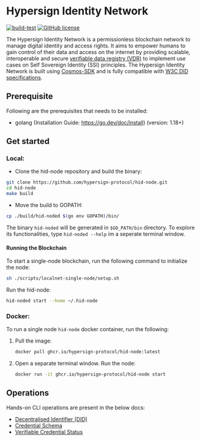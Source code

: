 # Hypersign Identity Network

[![build-test](https://github.com/hypersign-protocol/hid-node/actions/workflows/build.yml/badge.svg)](https://github.com/hypersign-protocol/hid-node/actions/workflows/build.yml) [![GitHub license](https://img.shields.io/github/license/hypersign-protocol/hid-node?color=blue&style=flat-square)](https://github.com/hypersign-protocol/hid-node/blob/main/LICENSE)

The Hypersign Identity Network is a permissionless blockchain network to manage digital identity and access rights. It aims to empower humans to gain control of their data and access on the internet by providing scalable, interoperable and secure [verifiable data registry (VDR)](https://www.w3.org/TR/did-core/#dfn-verifiable-data-registry) to implement use cases on Self Sovereign Identity (SSI) principles. The Hypersign Identity Network is built using [Cosmos-SDK](https://tendermint.com/sdk/) and is fully compatible with [W3C DID specifications](https://www.w3.org/TR/did-core/).

## Prerequisite

Following are the prerequisites that needs to be installed:

- golang (Installation Guide: https://go.dev/doc/install) (version: 1.18+)

## Get started

### Local:

- Clone the hid-node repository and build the binary:

```sh
git clone https://github.com/hypersign-protocol/hid-node.git
cd hid-node
make build
```

- Move the build to GOPATH:

```sh
cp ./build/hid-noded $(go env GOPATH)/bin/
```

The binary `hid-noded` will be generated in `$GO_PATH/bin` directory. To explore its functionalities, type `hid-noded --help` im a seperate terminal window.

#### Running the Blockchain

To start a single-node blockchain, run the following command to initialize the node:

```sh
sh ./scripts/localnet-single-node/setup.sh
```
Run the hid-node:

```sh
hid-noded start --home ~/.hid-node
```

### Docker:

To run a single node `hid-node` docker container, run the following:

1. Pull the image:
   ```sh
   docker pull ghcr.io/hypersign-protocol/hid-node:latest
   ```

2. Open a separate terminal window. Run the node:
   ```sh
   docker run -it ghcr.io/hypersign-protocol/hid-node start
   ```

## Operations

Hands-on CLI operations are present in the below docs:

- [Decentralised Identifier (DID)](docs/ssi/did-ops.md)
- [Credential Schema](docs/ssi/schema-ops.md)
- [Verifiable Credential Status](docs/ssi/cred-ops.md)